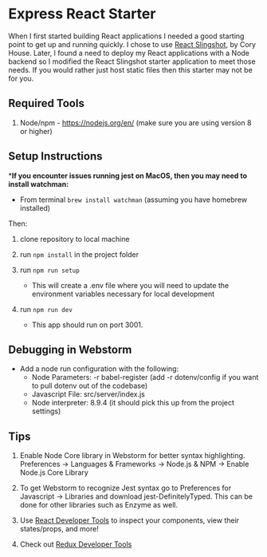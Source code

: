 # Express React Starter

When I first started building React applications I needed a good starting point to get up and running quickly. I chose to use [React Slingshot](https://github.com/coryhouse/react-slingshot), by Cory House.
Later, I found a need to deploy my React applications with a Node backend so I modified the React Slingshot starter application to meet those needs. If you would rather just host static files then this starter may not be for you.



## Required Tools

1. Node/npm - https://nodejs.org/en/  (make sure you are using version 8 or higher)

## Setup Instructions

***If you encounter issues running jest on MacOS, then you may need to install watchman:**

  -  From terminal `brew install watchman` (assuming you have homebrew installed)

Then:

1. clone repository to local machine

1. run `npm install` in the project folder

1. run `npm run setup`
    * This will create a .env file where you will need to update the environment variables necessary for local development
    
1. run `npm run dev`  
    * This app should run on port 3001.
    
## Debugging in Webstorm

- Add a node run configuration with the following:
  * Node Parameters: -r babel-register   (add  -r dotenv/config if you want to pull dotenv out of the codebase)
  * Javascript File: src/server/index.js
  * Node interpreter: 8.9.4 (it should pick this up from the project settings)

## Tips

1. Enable Node Core library in Webstorm for better syntax highlighting. Preferences -> Languages & Frameworks -> Node.js & NPM -> Enable Node.js Core Library  

2. To get Webstorm to recognize Jest syntax go to Preferences for Javascript -> Libraries and download jest-DefinitelyTyped. This can be done for other libraries such as Enzyme as well. 

3. Use [React Developer Tools](https://chrome.google.com/webstore/detail/react-developer-tools/fmkadmapgofadopljbjfkapdkoienihi?hl=en) to inspect your components, view their states/props, and more!

4. Check out [Redux Developer Tools](https://chrome.google.com/webstore/detail/redux-devtools/lmhkpmbekcpmknklioeibfkpmmfibljd)
